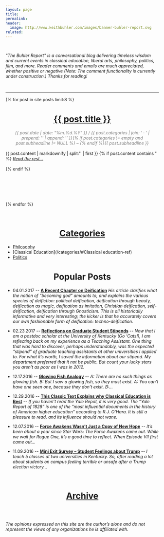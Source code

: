 ```yaml
---
layout: page
title: 
permalink: 
header:
  image: http://www.keithbuhler.com/images/banner-buhler-report.svg
related: 
---
```

<br>



*"The Buhler Report" is a conversational blog delivering timeless wisdom and current events in classical education, liberal arts, philosophy, politics, film, and more. Reader comments and emails are much appreciated, whether positive or negative (Note: The comment functionality is currently under construction.)  Thanks for reading!*

<br>

<hr>

{% for post in site.posts limit:8 %}
<div>
<center>
<h1><font color="gray"> <a href="{{ post.url | prepend: site.baseurl }}">{{ post.title }}</a></font></h1>
<span class="time"> <font color="gray" font-size="2em"><i> {{ post.date | date: "%m.%d.%Y" }} / {{ post.categories | join: ' &middot; ' | prepend: '<span class="subheader">' | append: '</span>' }}{% if post.categories != empty and post.subheadline != NULL %} – {% endif %}{{ post.subheadline }} </i></font></span> 
</center>
<br>
{{ post.content | markdownify | split:'<!--more-->' | first }}
{% if post.content contains '<!--more-->' %}
<a href="{{ post.url | prepend: site.baseurl }}"><i>Read the rest... </i></a><br><br>
{% endif %}

</div>

<br>
<br>
<br>
<br>
<br>

{% endfor %}


<br> 



<center>


<h1> <a href="/categories"> Categories </a> </h1>

</center>

* [Philosophy](/categories/#Philosophy-ref)
* [Classical Education](/categories/#Classical education-ref)
* [Politics](/categories/#Politics-ref)


<center>

<h1> Popular Posts</h1> 

</center>

- 04.01.2017 --  [**A Recent Chapter on Deification**](http://www.keithbuhler.com/buhlerreport/philosophy/2017/04/01/deification.html) *His article clarifies what the notion of “becoming god” amounts to, and explains the various species of deifiction: political deification, deification through beauty, deification as magic, deification as imitation, Christian deification, self-deification, deification through Gnosticism. This is all historically informative and very interesting; the kicker is that he accurately covers our own fashionable form of deification: techno-deification.*

- 02.23.2017 -- [**Reflections on Graduate Student Stipends**](http://www.keithbuhler.com/buhlerreport/philosophy/2017/02/23/Reflections-on-Philosophy-Graduate-School-Stipends.html) -- *Now that I am a postdoc scholar at the University of Kentucky (Go ‘Cats!), I am reflecting back on my experience as a Teaching Assistant. One thing that was hard to discover, perhaps understandably, was the expected “stipend” of graduate teaching assistants at other universities I applied to. For what it’s worth, I saved the information about our stipend. My department preferred that it not be public. But count your lucky stars you aren’t as poor as I was in 2012.*


- 12.17.2016 -- [**Glowing Fish Analogy**](http://www.keithbuhler.com/buhlerreport/philosophy/2016/12/17/glowing-fish-analogy.html) -- *A: There are no such things as glowing fish. B: But I saw a glowing fish, so they must exist. A: You can’t have one seen one, because they don’t exist. B:...*

- 12.29.2016 -- [**This Classic Text Explains why Classical Education is Best**](http://www.keithbuhler.com/buhlerreport/yalereport-post/) -- *If you haven’t read the Yale Repot, it is very good. The “Yale Report of 1828” is one of the “most influential documents in the history of American higher education” according to R.J. O’Hara. It is still a pleasure to read, and its influence should not wane.*

- 12.07.2016 -- [**Force Awakens Wasn’t Just a Copy of New Hope**](http://www.keithbuhler.com/buhlerreport/viicopyiv) -- *It’s been about a year since Star Wars: The Force Awakens came out. While we wait for Rogue One, it’s a good time to reflect. When Episode VII first came out...*

- 11.09.2016 -- [**Mini Exit Survey – Student Feelings about Trump**](http://www.keithbuhler.com/buhlerreport/politics/2016/11/09/student-trump-feelings2.html) --  *I teach 5 classes at two universities in Kentucky. So, after reading a lot about students on campus feeling terrible or unsafe after a Trump election victory...*



<center>

<br>

<h1> <a href="/archive"> Archive </a> </h1>

<br>
<br>

</center>

*The opinions expressed on this site are the author’s alone and do not represent the views of any organizations he is affiliated with.*

<!-- Code for posting just an excerpt (with no image) of each post. Put under heading. {% if post.excerpt %}<p class="archive__item-excerpt" itemprop="description">{{ post.excerpt | markdownify | strip_html | truncate: 160 }}</p>{% endif %}-->

